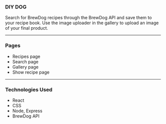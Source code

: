 ### DIY DOG

Search for BrewDog recipes through the BrewDog API and save them to your recipe book. Use the image uploader in the gallery to upload an image of your final product. 

---
### Pages

* Recipes page
* Search page
* Gallery page
* Show recipe page 

---
### Technologies Used

* React
* CSS
* Node, Express
* BrewDog API






